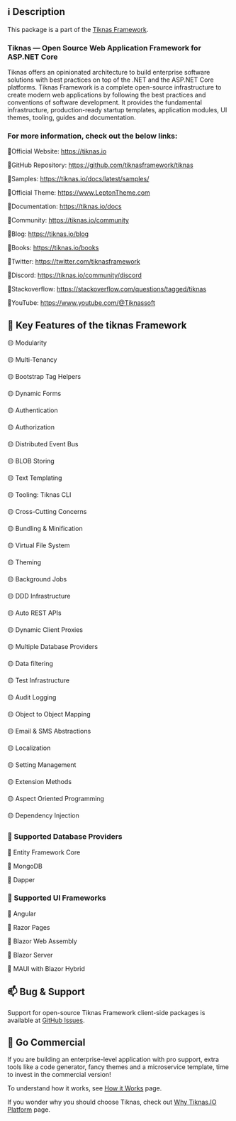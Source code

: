 ## ℹ️ Description
This package is a part of the [Tiknas Framework](https://tiknas.io).

### Tiknas — Open Source Web Application Framework for ASP.NET Core
Tiknas offers an opinionated architecture to build enterprise software solutions with best practices on top of the .NET and the ASP.NET Core platforms. Tiknas Framework is a complete open-source infrastructure to create modern web applications by following the best practices and conventions of software development. It provides the fundamental infrastructure, production-ready startup templates, application modules, UI themes, tooling, guides and documentation. 


### For more information, check out the below links: 

🔗Official Website: https://tiknas.io

🔗GitHub Repository: https://github.com/tiknasframework/tiknas

🔗Samples: https://tiknas.io/docs/latest/samples/

🔗Official Theme: https://www.LeptonTheme.com

🔗Documentation: https://tiknas.io/docs

🔗Community: https://tiknas.io/community

🔗Blog: https://tiknas.io/blog

🔗Books: https://tiknas.io/books

🔗Twitter: https://twitter.com/tiknasframework

🔗Discord: https://tiknas.io/community/discord

🔗Stackoverflow: https://stackoverflow.com/questions/tagged/tiknas

🔗YouTube: https://www.youtube.com/@Tiknassoft


## 🚀 Key Features of the tiknas Framework

🟡 Modularity

🟡 Multi-Tenancy

🟡 Bootstrap Tag Helpers

🟡 Dynamic Forms

🟡 Authentication

🟡 Authorization

🟡 Distributed Event Bus

🟡 BLOB Storing

🟡 Text Templating

🟡 Tooling: Tiknas CLI

🟡 Cross-Cutting Concerns

🟡 Bundling & Minification

🟡 Virtual File System

🟡 Theming

🟡 Background Jobs

🟡 DDD Infrastructure

🟡 Auto REST APIs

🟡 Dynamic Client Proxies

🟡 Multiple Database Providers

🟡 Data filtering

🟡 Test Infrastructure

🟡 Audit Logging

🟡 Object to Object Mapping

🟡 Email & SMS Abstractions

🟡 Localization

🟡 Setting Management

🟡 Extension Methods

🟡 Aspect Oriented Programming

🟡 Dependency Injection


### 📘 Supported Database Providers

🔵 Entity Framework Core

🔵 MongoDB

🔵 Dapper


### 🎴 Supported UI Frameworks

🔵 Angular

🔵 Razor Pages

🔵 Blazor Web Assembly

🔵 Blazor Server

🔵 MAUI with Blazor Hybrid


## 📫 Bug & Support

Support for open-source Tiknas Framework client-side packages is available at [GitHub Issues](https://github.com/tiknasframework/tiknas/issues).


##  🏦 Go Commercial 

If you are building an enterprise-level application with pro support, extra tools like a code generator, fancy themes and a microservice template, time to invest in the commercial version! 

To understand how it works, see [How it Works](https://tiknas.io/how-it-works) page.

If you wonder why you should choose Tiknas, check out [Why Tiknas.IO Platform](https://tiknas.io/docs/latest/others/why-tiknas-platform) page.